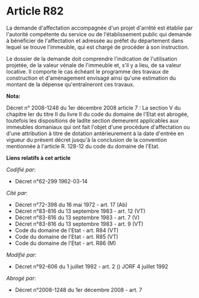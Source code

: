 # Article R82

La demande d'affectation accompagnée d'un projet d'arrêté est établie par l'autorité compétente du service ou de
l'établissement public qui demande à bénéficier de l'affectation et adressée au préfet du département dans lequel se trouve
l'immeuble, qui est chargé de procéder à son instruction.

Le dossier de la demande doit comprendre l'indication de l'utilisation projetée, de la valeur vénale de l'immeuble et, s'il y
a lieu, de sa valeur locative. Il comporte le cas échéant le programme des travaux de construction et d'aménagement envisagé
ainsi qu'une estimation du montant de la dépense qu'entraîneront ces travaux.

**Nota:**

Décret n° 2008-1248 du 1er décembre 2008 article 7 : La section V du chapitre Ier du titre II du livre II du code du domaine
de l'Etat est abrogée, toutefois les dispositions de ladite section demeurent applicables aux immeubles domaniaux qui ont
fait l'objet d'une procédure d'affectation ou d'une attribution à titre de dotation antérieurement à la date d'entrée en
vigueur du présent décret jusqu'à la conclusion de la convention mentionnée à l'article R. 128-12 du code du domaine de
l'Etat.

**Liens relatifs à cet article**

_Codifié par_:

  - Décret n°62-299 1962-03-14

_Cité par_:

  - Décret n°72-398 du 16 mai 1972 - art. 17 (Ab)
  - Décret n°83-816 du 13 septembre 1983 - art. 12 (VT)
  - Décret n°83-816 du 13 septembre 1983 - art. 7 (V)
  - Décret n°83-816 du 13 septembre 1983 - art. 9 (VT)
  - Code du domaine de l'Etat - art. R84 (VT)
  - Code du domaine de l'Etat - art. R85 (VT)
  - Code du domaine de l'Etat - art. R86 (M)

_Modifié par_:

  - Décret n°92-606 du 1 juillet 1992 - art. 2 () JORF 4 juillet 1992

_Abrogé par_:

  - Décret n°2008-1248 du 1er décembre 2008 - art. 7
